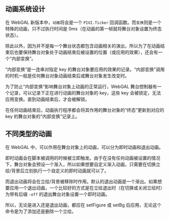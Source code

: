 ## 动画系统设计

在 WebGAL 新版本中，`动画`将会是一个 `PIXI.Ticker` 回调函数。而`变换`则是一个特殊的动画，只不过执行时间是 0ms（在动画的第一帧就将舞台对象设置为终态状态）。

除此以外，因为并不是每一个舞台状态都包含动画相关的演出，所以为了在动画结束后也要保持舞台对象处于动画结束后被设置的位置（或应用的效果），还会有一个“内部变换”。

“内部变换”是一连串对指定 key 的舞台对象要应用的效果的记录。“内部变换”调用的时机一般是任何舞台对象动画结束后或舞台对象发生改变时。

为了防止“内部变换”影响舞台对象上动画的正常运行，WebGAL 舞台控制器有一个记录，可以记录下正在进行动画的舞台对象的 key，这些 key 会被锁定，无法应用变换。直到动画结束后，才会被解锁。

在任何动画结束后，动画执行程序都会将其作用的舞台对象的“终态”更新到对应的 key 的舞台对象的“内部变换”记录上。

## 不同类型的动画

在 WebGAL 中，可以作用在舞台对象上的动画，可以分为即时动画和退出动画。

即时动画会在脚本被调用的时候被立即触发。由于在没有任何动画被设置的情况下，舞台对象会预设一个渐入，所以如果想要自定义渐入动画，只需要在切换立绘/背景后立刻执行一个自定义的即时动画就可以了。

而退出动画将会在立绘/背景被移除时作用。默认的退出动画是一个渐出。如果想要应用一个退出动画，一个比较好的方式是在立绘退出时（在切换或关闭立绘时）为带有后缀 `-off` 的退出舞台对象设置一个即时动画。

所以，无论是进入还是退出动画，都应在 setFigure 或 setBg 后应用，无论这个命令是为了添加还是删除一个立绘。
